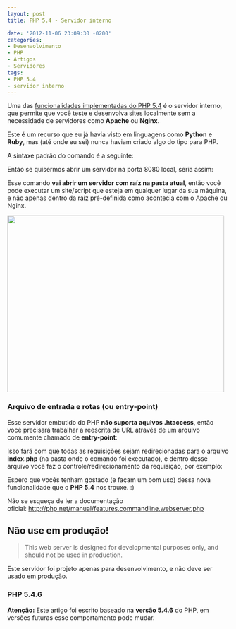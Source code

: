 ```yaml
---
layout: post
title: PHP 5.4 - Servidor interno

date: '2012-11-06 23:09:30 -0200'
categories:
- Desenvolvimento
- PHP
- Artigos
- Servidores
tags:
- PHP 5.4
- servidor interno
---
```

<p>Uma das <a title="PHP 5.4 – Novidades e novas funcionalidades" href="http://blog.thiagobelem.net/php-5-4-novas-funcionalidades/">funcionalidades implementadas do PHP 5.4</a> é o servidor interno, que permite que você teste e desenvolva sites localmente sem a necessidade de servidores como <strong>Apache</strong> ou <strong>Nginx</strong>.</p>
<p>Este é um recurso que eu já havia visto em linguagens como <strong>Python</strong> e <strong>Ruby</strong>, mas (até onde eu sei) nunca haviam criado algo do tipo para PHP.</p>
<p>A sintaxe padrão do comando é a seguinte:</p>
<div data-gist-id="4028578" data-gist-show-loading="false"></div>
<p>Então se quisermos abrir um servidor na porta 8080 local, seria assim:</p>
<div data-gist-id="4028583" data-gist-show-loading="false"></div>
<p>Esse comando <strong>vai abrir um servidor com raíz na pasta atual</strong>, então você pode executar um site/script que esteja em qualquer lugar da sua máquina, e não apenas dentro da raíz pré-definida como acontecia com o Apache ou Nginx.</p>
<p><img class="aligncenter size-full wp-image-2865" title="php-cli-webserver-492x400" src="http://blog.thiagobelem.net/wp-content/uploads/2012/11/php-cli-webserver-492x400.png" alt="" width="492" height="400" /></p>
<h3>Arquivo de entrada e rotas (ou entry-point)</h3>
<p>Esse servidor embutido do PHP <strong>não suporta aquivos .htaccess</strong>, então você precisará trabalhar a reescrita de URL através de um arquivo comumente chamado de <strong>entry-point</strong>:</p>
<div data-gist-id="4028593" data-gist-show-loading="false"></div>
<p>Isso fará com que todas as requisições sejam redirecionadas para o arquivo <strong>index.php</strong> (na pasta onde o comando foi executado), e dentro desse arquivo você faz o controle/redirecionamento da requisição, por exemplo:</p>
<div data-gist-id="4029806" data-gist-show-loading="false"></div>
<p>Espero que vocês tenham gostado (e façam um bom uso) dessa nova funcionalidade que o <strong>PHP 5.4</strong> nos trouxe. :)</p>
<p>Não se esqueça de ler a documentação oficial: <a href="http://php.net/manual/features.commandline.webserver.php" target="_blank">http://php.net/manual/features.commandline.webserver.php</a></p>
<h2>Não use em produção!</h2>
<blockquote><p>This web server is designed for developmental purposes only, and should not be used in production.</p></blockquote>
<p>Este servidor foi projeto apenas para desenvolvimento, e não deve ser usado em produção.</p>
<h3>PHP 5.4.6</h3>
<p><strong>Atenção:</strong> Este artigo foi escrito baseado na <strong>versão 5.4.6</strong> do PHP, em versões futuras esse comportamento pode mudar.</p>
<div data-gist-id="4028719" data-gist-show-loading="false"></div>
